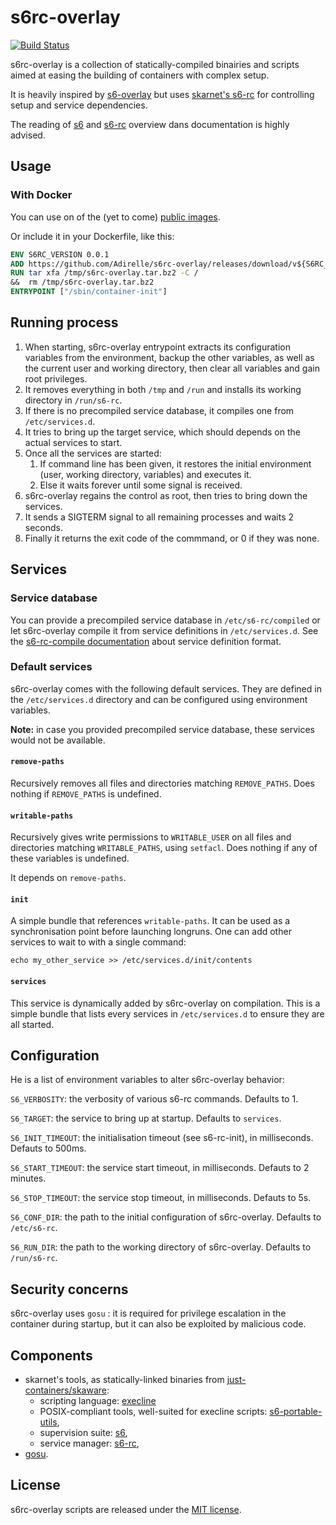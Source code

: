 s6rc-overlay
============

[![Build Status](https://travis-ci.org/Adirelle/s6rc-overlay.svg?branch=master)](https://travis-ci.org/Adirelle/s6rc-overlay)

s6rc-overlay is a collection of statically-compiled binairies and scripts aimed at easing the building of containers with complex setup.

It is heavily inspired by [s6-overlay](https://github.com/just-containers/s6-overlay/) but uses [skarnet's s6-rc](http://www.skarnet.org/software/s6-rc/) for controlling setup and service dependencies.

The reading of [s6](http://skarnet.org/software/s6) and [s6-rc](http://skarnet.org/software/s6-rc) overview dans documentation is highly advised.

Usage
------------

### With Docker

You can use on of the (yet to come) [public images](https://hub.docker.com/r/adirelle/s6rc-overlay/).

Or include it in your Dockerfile, like this:

```Dockerfile
ENV S6RC_VERSION 0.0.1
ADD https://github.com/Adirelle/s6rc-overlay/releases/download/v${S6RC_VERSION}/s6rc-overlay-v${S6RC_VERSION}-amd64.tar.bz2 /tmp/s6rc-overlay.tar.bz2
RUN tar xfa /tmp/s6rc-overlay.tar.bz2 -C / 
&&  rm /tmp/s6rc-overlay.tar.bz2
ENTRYPOINT ["/sbin/container-init"]
```

Running process
---------------

1. When starting, s6rc-overlay entrypoint extracts its configuration variables from the environment, backup the other variables, as well as the current user and working directory, then clear all variables and gain root privileges.
2. It removes everything in both `/tmp` and `/run` and installs its working directory in `/run/s6-rc`.
3. If there is no precompiled service database, it compiles one from `/etc/services.d`.
4. It tries to bring up the target service, which should depends on the actual services to start.
5. Once all the services are started:
    1. If command line has been given, it restores the initial environment (user, working directory, variables) and executes it.
    2. Else it waits forever until some signal is received.
6. s6rc-overlay regains the control as root, then tries to bring down the services.
7. It sends a SIGTERM signal to all remaining processes and waits 2 seconds.
8. Finally it returns the exit code of the commmand, or 0 if they was none.

Services
--------

### Service database

You can provide a precompiled service database in `/etc/s6-rc/compiled` or let s6rc-overlay compile it from service definitions in `/etc/services.d`. See the [s6-rc-compile documentation](http://skarnet.org/software/s6-rc/s6-rc-compile.html) about service definition format.

### Default services

s6rc-overlay comes with the following default services. They are defined in the `/etc/services.d` directory and can be configured using environment variables. 

**Note:** in case you provided precompiled service database, these services would not be available.

#### `remove-paths`

Recursively removes all files and directories matching `REMOVE_PATHS`. Does nothing if `REMOVE_PATHS` is undefined.

#### `writable-paths`

Recursively gives write permissions to `WRITABLE_USER` on all files and directories matching `WRITABLE_PATHS`, using `setfacl`. Does nothing if any of these variables is undefined.

It depends on `remove-paths`.

#### `init`

A simple bundle that references `writable-paths`. It can be used as a synchronisation point before launching longruns. One can add other services to wait to with a single command:

```
echo my_other_service >> /etc/services.d/init/contents
```

#### `services`

This service is dynamically added by s6rc-overlay on compilation. This is a simple bundle that lists every services in `/etc/services.d` to ensure they are all started.

Configuration
-------------

He is a list of environment variables to alter s6rc-overlay behavior:

`S6_VERBOSITY`: the verbosity of various s6-rc commands. Defaults to 1.

`S6_TARGET`: the service to bring up at startup. Defaults to `services`.

`S6_INIT_TIMEOUT`: the initialisation timeout (see s6-rc-init), in milliseconds. Defauts to 500ms.

`S6_START_TIMEOUT`: the service start timeout, in milliseconds. Defauts to 2 minutes.

`S6_STOP_TIMEOUT`: the service stop timeout, in milliseconds. Defauts to 5s.

`S6_CONF_DIR`: the path to the initial configuration of s6rc-overlay. Defaults to `/etc/s6-rc`.

`S6_RUN_DIR`: the path to the working directory of s6rc-overlay. Defaults to `/run/s6-rc`.

Security concerns
-----------------

s6rc-overlay uses `gosu` : it is required for privilege escalation in the container during startup, but it can also be exploited by malicious code.

Components
----------

 * skarnet's tools, as statically-linked binaries from [just-containers/skaware](https://github.com/just-containers/skaware/):
   * scripting language: [execline](http://www.skarnet.org/software/execline/)
   * POSIX-compliant tools, well-suited for execline scripts: [s6-portable-utils](http://www.skarnet.org/software/s6-portable-utils/),
   * supervision suite: [s6](http://www.skarnet.org/software/s6/),
   * service manager: [s6-rc](http://www.skarnet.org/software/s6-rc/),
 * [gosu](https://github.com/tianon/gosu).

License
-------

s6rc-overlay scripts are released under the [MIT license](LICENSE.md).
